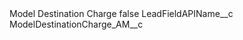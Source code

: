 <?xml version="1.0" encoding="UTF-8"?>
<CustomMetadata xmlns="http://soap.sforce.com/2006/04/metadata" xmlns:xsi="http://www.w3.org/2001/XMLSchema-instance" xmlns:xsd="http://www.w3.org/2001/XMLSchema">
    <label>Model Destination Charge</label>
    <protected>false</protected>
    <values>
        <field>LeadFieldAPIName__c</field>
        <value xsi:type="xsd:string">ModelDestinationCharge_AM__c</value>
    </values>
</CustomMetadata>
